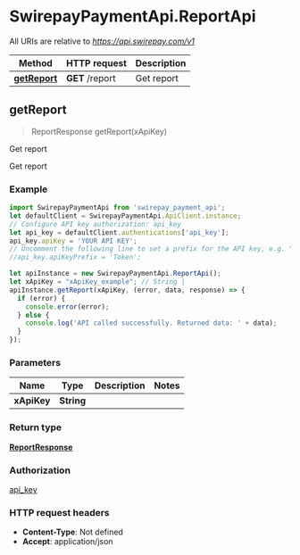# SwirepayPaymentApi.ReportApi

All URIs are relative to *https://api.swirepay.com/v1*

Method | HTTP request | Description
------------- | ------------- | -------------
[**getReport**](ReportApi.md#getReport) | **GET** /report | Get report



## getReport

> ReportResponse getReport(xApiKey)

Get report

Get report

### Example

```javascript
import SwirepayPaymentApi from 'swirepay_payment_api';
let defaultClient = SwirepayPaymentApi.ApiClient.instance;
// Configure API key authorization: api_key
let api_key = defaultClient.authentications['api_key'];
api_key.apiKey = 'YOUR API KEY';
// Uncomment the following line to set a prefix for the API key, e.g. "Token" (defaults to null)
//api_key.apiKeyPrefix = 'Token';

let apiInstance = new SwirepayPaymentApi.ReportApi();
let xApiKey = "xApiKey_example"; // String | 
apiInstance.getReport(xApiKey, (error, data, response) => {
  if (error) {
    console.error(error);
  } else {
    console.log('API called successfully. Returned data: ' + data);
  }
});
```

### Parameters


Name | Type | Description  | Notes
------------- | ------------- | ------------- | -------------
 **xApiKey** | **String**|  | 

### Return type

[**ReportResponse**](ReportResponse.md)

### Authorization

[api_key](../README.md#api_key)

### HTTP request headers

- **Content-Type**: Not defined
- **Accept**: application/json

